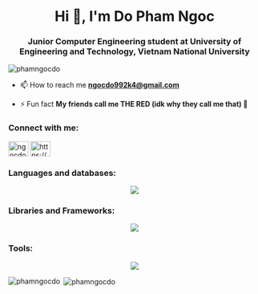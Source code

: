 <h1 align="center">Hi 👋, I'm Do Pham Ngoc</h1>
<h3 align="center">Junior Computer Engineering student at University of Engineering and Technology, Vietnam National University</h3>

<p align="left"> <img src="https://komarev.com/ghpvc/?username=phamngocdo&label=Profile%20views&color=0e75b6&style=flat" alt="phamngocdo" /> </p>

- 📫 How to reach me **ngocdo992k4@gmail.com**

- ⚡ Fun fact **My friends call me THE RED (idk why they call me that) 🤥**

<h3 align="left">Connect with me:</h3>
<p align="left">
<a href="https://www.leetcode.com/ngocdo992k4" target="blank"><img align="center" src="https://raw.githubusercontent.com/rahuldkjain/github-profile-readme-generator/master/src/images/icons/Social/leet-code.svg" alt="ngocdo992k4" height="30" width="40" /></a>
<a href="https://www.linkedin.com/in/ph%E1%BA%A1m-ng%E1%BB%8Dc-%C4%91%C3%B4-25b7b5280/" target="blank"><img align="center" src="https://raw.githubusercontent.com/rahuldkjain/github-profile-readme-generator/master/src/images/icons/Social/linked-in-alt.svg" alt="https://www.linkedin.com/in/ph%e1%ba%a1m-ng%e1%bb%8dc-%c4%91%c3%b4-25b7b5280/" height="30" width="40" /></a>
</p>

<h3 align="left">Languages and databases:</h3>
<p align="center">
  <a href="https://skillicons.dev">
    <img src="https://skillicons.dev/icons?i=java,c,cpp,matlab,py,js,html,css,mongodb,mysql,sqlite,latex&theme=light" />
  </a>
</p>
<h3 align="left">Libraries and Frameworks:</h3>
<p align="center">
  <a href="https://skillicons.dev">
    <img src="https://skillicons.dev/icons?i=fastapi,pytorch,sklearn,materialui&theme=light" />
  </a>
</p>
<h3 align="left">Tools:</h3>
<p align="center">
  <a href="https://skillicons.dev">
    <img src="https://skillicons.dev/icons?i=figma,vscode,nodejs,postman,webstorm,idea,pycharm,anaconda,maven,git,ubuntu&theme=light" />
  </a>
</p>
<p><img align="left" src="https://github-readme-stats.vercel.app/api/top-langs?username=phamngocdo&show_icons=true&locale=en&layout=compact" alt="phamngocdo" /></p>

<p>&nbsp;<img align="center" src="https://github-readme-stats.vercel.app/api?username=phamngocdo&show_icons=true&locale=en" alt="phamngocdo" /></p>
